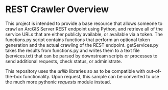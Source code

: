 REST Crawler Overview
======================

This project is intended to provide a base resource that allows someone to crawl an ArcGIS Server REST endpoint using Python, and retrieve all of the service URLs that are either publicly available, or available via a token. The functions.py script contains functions that perform an optional token generation and the actual crawling of the REST endpoint. getServices.py takes the results from functions.py and writes them to a text file (services.txt) that can be parsed by downstream scripts or processes to send additional requests, check status, or administrate.

This repository uses the *urllib* libraries so as to be compatible with out-of-the-box functionality. Upon request, this sample can be converted to use the much more pythonic *requests* module instead.
